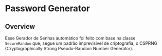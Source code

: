 # Password Generator
## Overview
  Esse Gerador de Senhas automático foi feito com base na classe
  `SecureRandom` que, segue um padrão imprevisivel de criptografia,
  o CSPRNG (Cryptographically Strong Pseudo-Random Number Generator).
